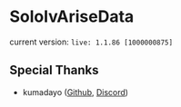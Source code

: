 # SololvAriseData

current version: `live: 1.1.86 [1000000875]`

## Special Thanks

- kumadayo ([Github](https://github.com/kuma-dayo), [Discord](https://discord.com/users/875855195135934494))

